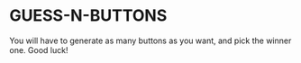 # GUESS-N-BUTTONS
You will have to generate as many buttons as you want, and pick the winner one. Good luck!
